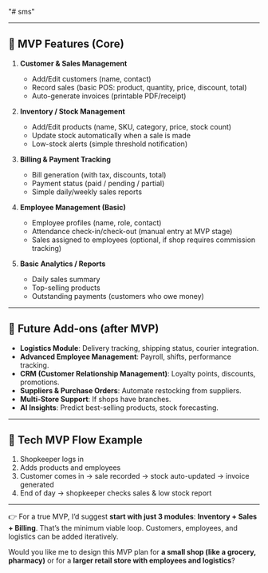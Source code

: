 "# sms" 

---

## 🔹 MVP Features (Core)

1. **Customer & Sales Management**

   * Add/Edit customers (name, contact)
   * Record sales (basic POS: product, quantity, price, discount, total)
   * Auto-generate invoices (printable PDF/receipt)

2. **Inventory / Stock Management**

   * Add/Edit products (name, SKU, category, price, stock count)
   * Update stock automatically when a sale is made
   * Low-stock alerts (simple threshold notification)

3. **Billing & Payment Tracking**

   * Bill generation (with tax, discounts, total)
   * Payment status (paid / pending / partial)
   * Simple daily/weekly sales reports

4. **Employee Management (Basic)**

   * Employee profiles (name, role, contact)
   * Attendance check-in/check-out (manual entry at MVP stage)
   * Sales assigned to employees (optional, if shop requires commission tracking)

5. **Basic Analytics / Reports**

   * Daily sales summary
   * Top-selling products
   * Outstanding payments (customers who owe money)

---

## 🔹 Future Add-ons (after MVP)

* **Logistics Module**: Delivery tracking, shipping status, courier integration.
* **Advanced Employee Management**: Payroll, shifts, performance tracking.
* **CRM (Customer Relationship Management)**: Loyalty points, discounts, promotions.
* **Suppliers & Purchase Orders**: Automate restocking from suppliers.
* **Multi-Store Support**: If shops have branches.
* **AI Insights**: Predict best-selling products, stock forecasting.

---

## 🔹 Tech MVP Flow Example

1. Shopkeeper logs in
2. Adds products and employees
3. Customer comes in → sale recorded → stock auto-updated → invoice generated
4. End of day → shopkeeper checks sales & low stock report

---

👉 For a true MVP, I’d suggest **start with just 3 modules**:
**Inventory + Sales + Billing**. That’s the minimum viable loop. Customers, employees, and logistics can be added iteratively.

Would you like me to design this MVP plan for **a small shop (like a grocery, pharmacy)** or for a **larger retail store with employees and logistics**?
